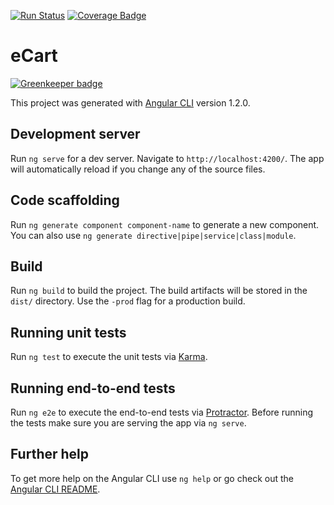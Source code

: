 [![Run Status](https://api.shippable.com/projects/5963b6faf1850807003983b4/badge?branch=master)](https://app.shippable.com/github/mscoobby/webshop-boilerplate-front)
[![Coverage Badge](https://api.shippable.com/projects/5963b6faf1850807003983b4/coverageBadge?branch=master)](https://app.shippable.com/github/mscoobby/webshop-boilerplate-front)

# eCart

[![Greenkeeper badge](https://badges.greenkeeper.io/mscoobby/webshop-boilerplate-front.svg)](https://greenkeeper.io/)

This project was generated with [Angular CLI](https://github.com/angular/angular-cli) version 1.2.0.

## Development server

Run `ng serve` for a dev server. Navigate to `http://localhost:4200/`. The app will automatically reload if you change any of the source files.

## Code scaffolding

Run `ng generate component component-name` to generate a new component. You can also use `ng generate directive|pipe|service|class|module`.

## Build

Run `ng build` to build the project. The build artifacts will be stored in the `dist/` directory. Use the `-prod` flag for a production build.

## Running unit tests

Run `ng test` to execute the unit tests via [Karma](https://karma-runner.github.io).

## Running end-to-end tests

Run `ng e2e` to execute the end-to-end tests via [Protractor](http://www.protractortest.org/).
Before running the tests make sure you are serving the app via `ng serve`.

## Further help

To get more help on the Angular CLI use `ng help` or go check out the [Angular CLI README](https://github.com/angular/angular-cli/blob/master/README.md).
